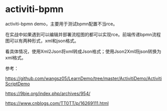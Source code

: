 # activiti-bpmn
activiti-bpmn demo，主要用于测试bpmn配置不当rce。

在实战中如果遇到可以编辑并部署流程图的都可以实现rce。前端传递bpmn流程图可以有两种形式，xml和json格式。

看具体情况，使用Xml2Json将xml转成Json格式；使用Json2Xml将json转换为xml格式。

参考：

https://github.com/wangsz05/LearnDemo/tree/master/ActivitiDemo/ActivitiScriptDemo

https://9bie.org/index.php/archives/954/

https://www.cnblogs.com/TT0TT/p/16269111.html
